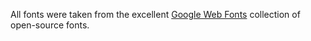 All fonts were taken from the excellent [Google Web Fonts](http://www.google.com/webfonts) collection of open-source fonts.
